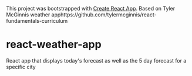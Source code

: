 This project was bootstrapped with [Create React App](https://github.com/facebookincubator/create-react-app).
Based on Tyler McGinnis weather apphttps://github.com/tylermcginnis/react-fundamentals-curriculum

# react-weather-app

React app that displays today's forecast as well as the 5 day forecast for a specific city
